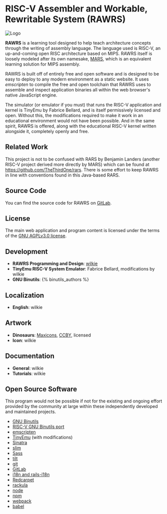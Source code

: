 # RISC-V Assembler and Workable, Rewritable System (RAWRS)

![Logo](../images/dynamic/hex/ae8bab/dinosaurs/stegosaurus.svg)

**RAWRS** is a learning tool designed to help teach architecture concepts through the writing of assembly language.
The language used is RISC-V, an up-and-coming open RISC architecture based on MIPS. RAWRS itself is loosely
modeled after its own namesake, [MARS](http://courses.missouristate.edu/kenvollmar/mars/), which is an
equivalent learning solution for MIPS assembly.

RAWRS is built off of entirely free and open software and is designed to be easy to deploy to any modern
environment as a static website. It uses *emscripten* to compile the free and open toolchain that RAWRS uses
to assemble and inspect application binaries all within the web browser's native JavaScript engine.

The simulator (or emulator if you must) that runs the RISC-V application and kernel is TinyEmu by Fabrice
Bellard, and is itself permissively licensed and open. Without this, the modifications required to make it
work in an educational environment would not have been possible. And in the same spirit, RAWRS is offered,
along with the educational RISC-V kernel written alongside it, completely openly and free.

## Related Work

This project is not to be confused with RARS by Benjamin Landers (another RISC-V project derived more
directly by MARS) which can be found at <https://github.com/TheThirdOne/rars>. There is some effort to keep
RAWRS in line with conventions found in this Java-based RARS.

## Source Code

You can find the source code for RAWRS on [GitLab](https://gitlab.com/wilkie/rawrs).

## License

The main web application and program content is licensed under the terms of the [GNU AGPLv3.0 license](https://www.gnu.org/licenses/agpl-3.0.en.html).

## Development

* **RAWRS Programming and Design**: [wilkie](https://wilkie.how)
* **TinyEmu RISC-V System Emulator**: Fabrice Bellard, modifications by wilkie
* **GNU Binutils**: {% binutils_authors %}

## Localization

* **English**: wilkie

## Artwork

* **Dinosaurs**: [Maxicons](https://thenounproject.com/maxicons/), [CCBY](https://creativecommons.org/licenses/by/3.0/us/legalcode), licensed
* **Icon**: wilkie

## Documentation

* **General**: wilkie
* **Tutorials**: wilkie

## Open Source Software

This program would not be possible if not for the existing and ongoing effort provided by the community at large within these independently developed and maintained projects.

* [GNU Binutils](https://www.gnu.org/software/binutils/)
* [RISC-V GNU Binutils port](https://github.com/riscv/riscv-gnu-toolchain)
* [emscripten](http://kripken.github.io/emscripten-site/)
* [TinyEmu](https://bellard.org/tinyemu/) (with modifications)
* [Sinatra](http://sinatrarb.com/)
* [slim](http://slim-lang.com/)
* [Sass](https://sass-lang.com/)
* [tilt](https://github.com/rtomayko/tilt)
* [git](https://git-scm.com/)
* [GitLab](https://about.gitlab.com/)
* [i18n and rails-i18n](http://rails-i18n.org/)
* [Redcarpet](https://github.com/vmg/redcarpet)
* [rackula](https://github.com/socketry/rackula)
* [node](https://nodejs.org/en/)
* [npm](https://www.npmjs.com/)
* [webpack](https://webpack.js.org/)
* [babel](https://babeljs.io/)
